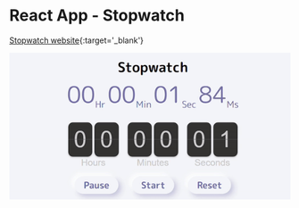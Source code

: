 # React App - Stopwatch

[Stopwatch website](https://flip-stopwatch-with-deal.netlify.app/){:target='_blank'}

![Stopwatch demo gif file](https://github.com/Saniksi/Stopwatch/blob/master/public/stopwatch.gif)
